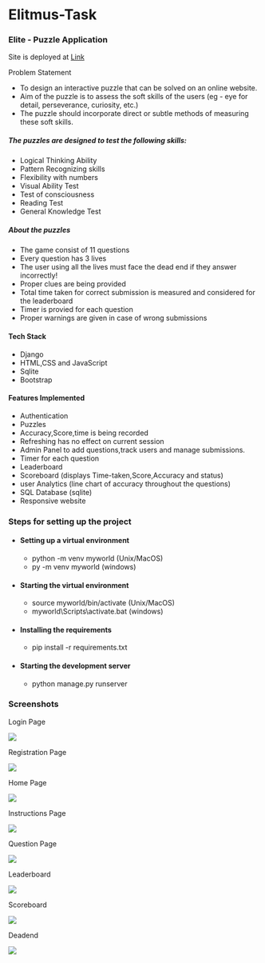 # Elitmus-Task

<h3>Elite - Puzzle Application</h3>
<p>Site is deployed at <a href = "https://darshan9405.pythonanywhere.com">Link</a></p>
<div>
  <p>Problem Statement</p>
  <ul>
    <li>To design an interactive puzzle that can be solved on an online website.</li>
    <li>Aim of the puzzle is to assess the soft skills of the users (eg - eye for detail, perseverance, curiosity, etc.)</li>
    <li>The puzzle should incorporate direct or subtle methods of measuring these soft skills.</li>
  </ul>
</div>

<div>
  <h5>The puzzles are designed to test the following skills:</h5>
  <ul>
    <li>Logical Thinking Ability</li>
    <li>Pattern Recognizing skills</li>
    <li>Flexibility with numbers</li>
    <li>Visual Ability Test</li>
    <li>Test of consciousness</li>
    <li>Reading Test</li>
    <li>General Knowledge Test</li>
  </ul>
</div>

<div>
  <h5>About the puzzles</h5>
  <ul>
    <li>The game consist of 11 questions</li>
    <li>Every question has 3 lives</li>
    <li>The user using all the lives must face the dead end if they answer incorrectly!</li>
    <li>Proper clues are being provided</li>
    <li>Total time taken for correct submission is measured and considered for the leaderboard</li>
    <li>Timer is provied for each question</li>
    <li>Proper warnings are given in case of wrong submissions</li>
  </ul>
</div>

<div>
  <h4>Tech Stack</h4>
  <ul>
    <li>Django</li>
    <li>HTML,CSS and JavaScript</li>
    <li>Sqlite</li>
    <li>Bootstrap</li>
  </ul>
</div>

<div>
  <h4>Features Implemented</h4>
  <ul>
    <li>Authentication</li>
    <li>Puzzles</li>
    <li>Accuracy,Score,time is being recorded</li>
    <li>Refreshing has no effect on current session</li>
    <li>Admin Panel to add questions,track users and manage submissions.</li>
    <li>Timer for each question</li>
    <li>Leaderboard</li>
    <li>Scoreboard (displays Time-taken,Score,Accuracy and status)</li>
    <li>user Analytics (line chart of accuracy throughout the questions)</li>
    <li>SQL Database (sqlite)</li>
    <li>Responsive website</li>
  </ul>
</div>

<div>
  <h3>Steps for setting up the project</h3>
  <ul>
    <li>
      <h4>Setting up a virtual environment</h4>
      <ul>
      <li>
        python -m venv myworld (Unix/MacOS)
      </li>
      <li>
        py -m venv myworld (windows)
      </li>
      </ul>
    </li>
    <li>
      <h4>Starting the virtual environment</h4>
      <ul>
       <li>
        source myworld/bin/activate (Unix/MacOS)
      </li>
      <li>
        myworld\Scripts\activate.bat (windows)
      </li>
      </ul>
    </li>
    <li>
      <h4>Installing the requirements</h4>
      <ul>
        <li>pip install -r requirements.txt</li>
      </ul>
    </li>
    <li>
      <h4>Starting the development server</h4>
      <ul>
        <li>python manage.py runserver</li>
      </ul>
    </li>
  </ul>
</div>
<div>
  <h3>Screenshots</h3>
  <p>Login Page</p>
  <img src = "./screenshots/login.png"></img>
  <p>Registration Page</p>
  <img src = "./screenshots/register.png"></img>
  <p>Home Page</p>
  <img src = "./screenshots/home.png"></img>
  <p>Instructions Page</p>
  <img src = "./screenshots/inst.png"></img>
  <p>Question Page</p>
  <img src = "./screenshots/question.png"></img>
  <p>Leaderboard</p>
  <img src = "./screenshots/leaderboard.png"></img>
  <p>Scoreboard</p>
  <img src = "./screenshots/score.png"></img>
  <p>Deadend</p>
  <img src = "./screenshots/dend.png"></img>
</div>

